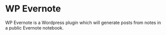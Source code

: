 WP Evernote
===========

WP Evernote is a Wordpress plugin which will generate posts
from notes in a public Evernote notebook.
